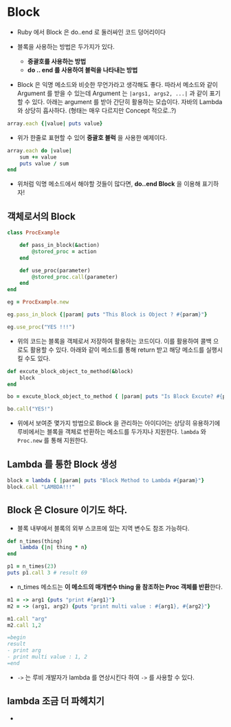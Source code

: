 # Block

- Ruby 에서 Block 은 do..end 로 둘러싸인 코드 덩어리이다
- 블록을 사용하는 방법은 두가지가 있다.

  - **중괄호를 사용하는 방법**
  - **do .. end 를 사용하여 블럭을 나타내는 방법**

- Block 은 익명 메소드와 비슷한 무언가라고 생각해도 좋다. 따라서 메소드와 같이 Argument 를 받을 수 있는데
  Argument 는 `|args1, args2, ...|` 과 같이 표기할 수 있다. 아래는 argument 를 받아 간단히 활용하는 모습이다. 자바의 Lambda 와 상당히 흡사하다. (형태는 매우 다르지만 Concept 적으로..?)

```ruby
array.each {|value| puts value}
```

- 위가 한줄로 표현할 수 있어 **중괄호 블럭** 을 사용한 예제이다.

```ruby
array.each do |value|
    sum += value
    puts value / sum
end
```

- 위처럼 익명 메소드에서 해야할 것들이 많다면, **do..end Block** 을 이용해 표기하자!

## 객체로서의 Block

```ruby
class ProcExample

    def pass_in_block(&action)
        @stored_proc = action
    end

    def use_proc(parameter)
        @stored_proc.call(parameter)
    end
end

eg = ProcExample.new

eg.pass_in_block {|param| puts "This Block is Object ? #{param}"}

eg.use_proc("YES !!!")

```

- 위의 코드는 블록을 객체로서 저장하여 활용하는 코드이다. 이를 활용하여 콜백 으로도 활용할 수 있다.
  아래와 같이 메소드를 통해 return 받고 해당 메소드를 실행시킬 수도 있다.

```ruby
def excute_block_object_to_method(&block)
    block
end

bo = excute_block_object_to_method { |param| puts "Is Block Excute? #{param}" }

bo.call("YES!")
```

- 위에서 보여준 몇가지 방법으로 Block 을 관리하는 아이디어는 상당히 유용하기에 루비에서는 블록을 객체로 반환하는 메소드를 두가지나 지원한다. `lambda` 와 `Proc.new` 를 통해 지원한다.

## Lambda 를 통한 Block 생성

```ruby
block = lambda { |param| puts "Block Method to Lambda #{param}"}
block.call "LAMBDA!!!"
```

## Block 은 Closure 이기도 하다.

- 블록 내부에서 블록의 외부 스코프에 있는 지역 변수도 참조 가능하다.

```ruby
def n_times(thing)
    lambda {|n| thing * n}
end

p1 = n_times(23)
puts p1.call 3 # result 69
```

- n_times 메소드는 **이 메소드의 매개변수 thing 을 참조하는 Proc 객체를 반환**한다.

```ruby
m1 = -> arg1 {puts "print #{arg1}"}
m2 = -> (arg1, arg2) {puts "print multi value : #{arg1}, #{arg2}"}

m1.call "arg"
m2.call 1,2

=begin
result
- print arg
- print multi value : 1, 2
=end
```

- `->` 는 루비 개발자가 lambda 를 연상시킨다 하여 `->` 를 사용할 수 있다.

## lambda 조금 더 파헤치기

-
